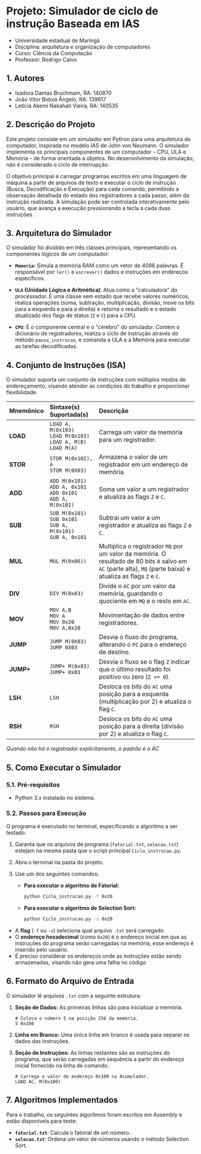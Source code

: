# Projeto: Simulador de ciclo de instrução Baseada em IAS

- Universidade estadual de Maringá
- Disciplina: arquitetura e organização de computadores
- Curso: Ciência da Computação
- Professor: Rodrigo Calvo 

## 1. Autores

- Isadora Dantas Bruchmam, RA: 140870
- João Vitor Bidoia Ângelo, RA: 139617
- Letícia Akemi Nakahati Vieira, RA: 140535

## 2. Descrição do Projeto
Este projeto consiste em um simulador em Python para uma arquitetura de computador, inspirada no modelo IAS de John von Neumann. O simulador implementa os principais componentes de um computador – CPU, ULA e Memória – de forma orientada a objetos. No desenvolvimento da simulação, não é considerado o ciclo de interrupção.

O objetivo principal é carregar programas escritos em uma linguagem de máquina a partir de arquivos de texto e executar o ciclo de instrução (Busca, Decodificação e Execução) para cada comando, permitindo a observação detalhada do estado dos registradores a cada passo, além da instrução realizada. A simulação pode ser controlada interativamente pelo usuário, que avança a execução pressionando a tecla <ENTER> a cada duas instruções .

## 3. Arquitetura do Simulador
O simulador foi dividido em três classes principais, representando os componentes lógicos de um computador:

* **`Memoria`**: Simula a memória RAM como um vetor de 4096 palavras. É responsável por `ler()` e `escrever()` dados e instruções em endereços específicos.

* **`ULA` (Unidade Lógica e Aritmética)**: Atua como a "calculadora" do processador. É uma classe sem estado que recebe valores numéricos, realiza operações (soma, subtração, multiplicação, divisão, move os bits para a esquerda e para a direita) e retorna o resultado e o estado atualizado dos flags de status (`Z` e `C`) para a CPU.

* **`CPU`**: É o componente central e o "cérebro" do simulador. Contém o dicionário de registradores, realiza o ciclo de instrução através do método `pausa_instrucao`, e comanda a ULA e a Memória para executar as tarefas decodificadas.

## 4. Conjunto de Instruções (ISA)
O simulador suporta um conjunto de instruções com múltiplos modos de endereçamento, visando atender as condições do trabalho e proporcionar flexibilidade.

| Mnemônico | Sintaxe(s) Suportada(s) | Descrição |
| :--- | :--- | :--- |
| **LOAD** | `LOAD A, M(0x103)`<br>`LOAD M(0x103)`<br>`LOAD A, M(B)`<br>`LOAD M(A)` | Carrega um valor da memória para um registrador. |
| **STOR** | `STOR M(0x102), A`<br> `STOR M(0X03)` | Armazena o valor de um registrador em um endereço de memória. |
| **ADD** | `ADD M(0x101)`<br>`ADD A, 0x101`<br>`ADD 0x101`<br>`ADD A, M(0x101)` | Soma um valor a um registrador e atualiza as flags `Z` e `C`. |
| **SUB** | `SUB M(0x101)`<br>`SUB 0x101`<br>`SUB A, M(0x101)`<br>`SUB A, 0x101` | Subtrai um valor a um registrador  e atualiza as flags `Z` e `C`. |
| **MUL** | `MUL M(0x06))` | Multiplica o registrador `MQ` por um valor da memória. O resultado de 80 bits é salvo em `AC` (parte alta), `MQ` (parte baixa) e atualiza as flags `Z` e `C`. |
| **DIV** | `DIV M(0x03)` | Divide o `AC` por um valor da memória, guardando o quociente em `MQ` e o resto em `AC`. |
| **MOV** | `MOV A,B`<br>`MOV A`<br>`MOV 0x20`<br>`MOV A,0x20` | Movimentação de dados entre registradores.  |
| **JUMP** | `JUMP M(0X03)` <br> `JUMP 0X03` | Desvia o fluxo do programa, alterando o `PC` para o endereço de destino. |
| **JUMP+** | `JUMP+ M(0x03)` <br> `JUMP+ 0x03`| Desvia o fluxo se o flag `Z` indicar que o último resultado foi positivo ou zero (`Z >= 0`). |
| **LSH** | `LSH` | Desloca os bits do `AC` uma posição para a esquerda (multiplicação por 2) e atualiza o flag `C`. |
| **RSH** | `RSH` | Desloca os bits do `AC` uma posição para a direita (divisão por 2) e atualiza o flag `C`. |

*Quando não há o registrador explicitamente, o padrão é o AC*

## 5. Como Executar o Simulador

### 5.1. Pré-requisitos
- Python 3.x instalado no sistema.

### 5.2. Passos para Execução
O programa é executado no terminal, especificando o algoritmo a ser testado.

1.  Garanta que os arquivos de programa (`fatorial.txt`, `selecao.txt`) estejam na mesma pasta que o script principal `Ciclo_instrucao.py`.
2.  Abra o terminal na pasta do projeto.
3.  Use um dos seguintes comandos:

    * **Para executar o algoritmo de Fatorial:**
        ```sh
        python Ciclo_instrucao.py -f 0x20
        ```
    * **Para executar o algoritmo de Selection Sort:**
        ```sh
        python Ciclo_instrucao.py -s 0x20
        ```

- A **flag** (`-f` ou `-s`) seleciona qual arquivo `.txt` será carregado.
- O **endereço hexadecimal** (como `0x20`) é o endereço inicial em que as instruções do programa serão carregadas na memória, esse endereço é inserido pelo usuário.
- É preciso considerar os endereços onde as instruções estão sendo armazenadas, visando não gera uma falha no código

## 6. Formato do Arquivo de Entrada
O simulador lê arquivos `.txt` com a seguinte estrutura:

1.  **Seção de Dados:**
    As primeiras linhas são para inicializar a memória.
    ```
    # Coloca o número 5 na posição 256 da memória.
    5 0x100
    ```
2.  **Linha em Branco:**
    Uma única linha em branco é usada para separar os dados das instruções.

3.  **Seção de Instruções:**
    As linhas restantes são as instruções do programa, que serão carregadas em sequência a partir do endereço inicial fornecido na linha de comando.
    ```
    # Carrega o valor do endereço 0x100 no Acumulador.
    LOAD AC, M(0x100)
    ```

## 7. Algoritmos Implementados
Para o trabalho, os seguintes algoritmos foram escritos em Assembly e estão disponíveis para teste:
- **`fatorial.txt`**: Calcula o fatorial de um número.
- **`selecao.txt`**: Ordena um vetor de números usando o método Selection Sort.
